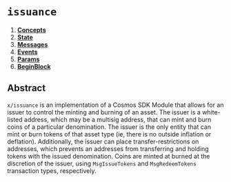 <!--
order: 0
title: "Issuance Overview"
parent:
  title: "issuance"
-->

# `issuance`

<!-- TOC -->
1. **[Concepts](01_concepts.md)**
2. **[State](02_state.md)**
3. **[Messages](03_messages.md)**
4. **[Events](04_events.md)**
5. **[Params](05_params.md)**
6. **[BeginBlock](06_begin_block.md)**

## Abstract

`x/issuance` is an implementation of a Cosmos SDK Module that allows for an issuer to control the minting and burning of an asset. The issuer is a white-listed address, which may be a multisig address, that can mint and burn coins of a particular denomination. The issuer is the only entity that can mint or burn tokens of that asset type (ie, there is no outside inflation or deflation). Additionally, the issuer can place transfer-restrictions on addresses, which prevents an addresses from transferring and holding tokens with the issued denomination. Coins are minted at burned at the discretion of the issuer, using `MsgIssueTokens` and `MsgRedeemTokens` transaction types, respectively.
